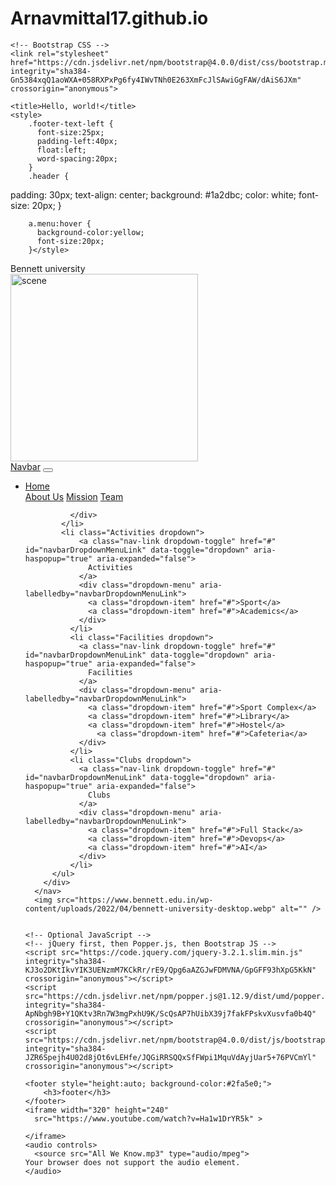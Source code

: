 # Arnavmittal17.github.io
<!doctype html>
<html lang="en">
  <head>
    <!-- Required meta tags -->
    <meta charset="utf-8">
    <meta name="viewport" content="width=device-width, initial-scale=1, shrink-to-fit=no">

    <!-- Bootstrap CSS -->
    <link rel="stylesheet" href="https://cdn.jsdelivr.net/npm/bootstrap@4.0.0/dist/css/bootstrap.min.css" integrity="sha384-Gn5384xqQ1aoWXA+058RXPxPg6fy4IWvTNh0E263XmFcJlSAwiGgFAW/dAiS6JXm" crossorigin="anonymous">

    <title>Hello, world!</title>
    <style>
        .footer-text-left {
          font-size:25px;
          padding-left:40px;
          float:left;
          word-spacing:20px;
        }
        .header {
  padding: 30px;
  text-align: center;
  background: #1a2dbc;
  color: white;
  font-size: 20px;
}

        a.menu:hover {
          background-color:yellow;
          font-size:20px;
        }</style>
  </head>
  <body>
    <article class="header">Bennett university</article>
    <img src="https://www.bennett.edu.in/wp-content/themes/twentysixteen/cdn/images/logo.png" alt="scene" class="img-thumbnail" height="300" width="300">
    <nav class="navbar navbar-expand-lg navbar-light bg-light">
        <a class="navbar-brand" href="#">Navbar</a>
        <button class="navbar-toggler" type="button" data-toggle="collapse" data-target="#navbarNavDropdown" aria-controls="navbarNavDropdown" aria-expanded="false" aria-label="Toggle navigation">
          <span class="navbar-toggler-icon"></span>
        </button>
        <div class="collapse navbar-collapse" id="navbarNavDropdown">
          <ul class="navbar-nav">
            <li class="Home dropdown">
              <a class="nav-link dropdown-toggle" href="#" id="navbarDropdownMenuLink" data-toggle="dropdown" aria-haspopup="true" aria-expanded="false">
                Home
              </a>
              <div class="dropdown-menu" aria-labelledby="navbarDropdownMenuLink">
                <a class="dropdown-item" href="about.html">About Us</a>
                <a class="dropdown-item" href="#">Mission</a>
                <a class="dropdown-item" href="#">Team</a>
                
              </div>
            </li>
            <li class="Activities dropdown">
                <a class="nav-link dropdown-toggle" href="#" id="navbarDropdownMenuLink" data-toggle="dropdown" aria-haspopup="true" aria-expanded="false">
                  Activities
                </a>
                <div class="dropdown-menu" aria-labelledby="navbarDropdownMenuLink">
                  <a class="dropdown-item" href="#">Sport</a>
                  <a class="dropdown-item" href="#">Academics</a>
                </div>
              </li>
              <li class="Facilities dropdown">
                <a class="nav-link dropdown-toggle" href="#" id="navbarDropdownMenuLink" data-toggle="dropdown" aria-haspopup="true" aria-expanded="false">
                  Facilities
                </a>
                <div class="dropdown-menu" aria-labelledby="navbarDropdownMenuLink">
                  <a class="dropdown-item" href="#">Sport Complex</a>
                  <a class="dropdown-item" href="#">Library</a>
                  <a class="dropdown-item" href="#">Hostel</a>
                    <a class="dropdown-item" href="#">Cafeteria</a>
                </div>
              </li>
              <li class="Clubs dropdown">
                <a class="nav-link dropdown-toggle" href="#" id="navbarDropdownMenuLink" data-toggle="dropdown" aria-haspopup="true" aria-expanded="false">
                  Clubs
                </a>
                <div class="dropdown-menu" aria-labelledby="navbarDropdownMenuLink">
                  <a class="dropdown-item" href="#">Full Stack</a>
                  <a class="dropdown-item" href="#">Devops</a>
                  <a class="dropdown-item" href="#">AI</a>
                </div>
              </li>
          </ul>
        </div>
      </nav>
      <img src="https://www.bennett.edu.in/wp-content/uploads/2022/04/bennett-university-desktop.webp" alt="" />
    

    <!-- Optional JavaScript -->
    <!-- jQuery first, then Popper.js, then Bootstrap JS -->
    <script src="https://code.jquery.com/jquery-3.2.1.slim.min.js" integrity="sha384-KJ3o2DKtIkvYIK3UENzmM7KCkRr/rE9/Qpg6aAZGJwFDMVNA/GpGFF93hXpG5KkN" crossorigin="anonymous"></script>
    <script src="https://cdn.jsdelivr.net/npm/popper.js@1.12.9/dist/umd/popper.min.js" integrity="sha384-ApNbgh9B+Y1QKtv3Rn7W3mgPxhU9K/ScQsAP7hUibX39j7fakFPskvXusvfa0b4Q" crossorigin="anonymous"></script>
    <script src="https://cdn.jsdelivr.net/npm/bootstrap@4.0.0/dist/js/bootstrap.min.js" integrity="sha384-JZR6Spejh4U02d8jOt6vLEHfe/JQGiRRSQQxSfFWpi1MquVdAyjUar5+76PVCmYl" crossorigin="anonymous"></script>
    
    <footer style="height:auto; background-color:#2fa5e0;">
        <h3>footer</h3>
    </footer>
    <iframe width="320" height="240" 
      src="https://www.youtube.com/watch?v=Ha1w1DrYR5k" >
   
    </iframe>
    <audio controls>
      <source src="All We Know.mp3" type="audio/mpeg">
    Your browser does not support the audio element.
    </audio>
</body>
</html>

